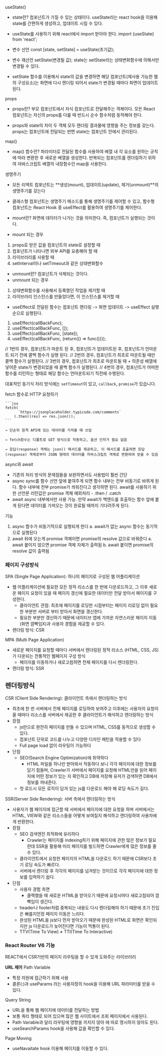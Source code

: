 useState()

- state란? 컴포넌트가 가질 수 있는 상태이다.
  useState라는 react hook을 이용해 state를 간편하게 생성하고, 업데이트 시킬 수 있다.

- useState를 사용하기 위해 react에서 import 받아야 한다.
  import {useState} from 'react';

- 변수 선언
  const [state, setState] = useState(초기값);

- 변수 재선언
  setState(변경될 값);
  state는 setState라는 상태변화함수에 의해서만 변경될 수 있다.

- setState 함수를 이용해서 state의 값을 변경하면 해당 컴포넌트(재사용 가능한 웹의 구성요소)는 화면에 다시 렌더링 되어서 state가 변경될 때마다 화면이 업데이트 된다.

props

- props란? 부모 컴포넌트에서 자식 컴포넌트로 전달해주는 객체이다.
  모든 React 컴포넌트는 자신의 props를 다룰 때 반드시 순수 함수처럼 동작해야 한다.

- props와 state의 차이
  두 객체 모두 렌더링 결과물에 영향을 주는 정보를 갖는다.
  props는 컴포넌트에 전달되는 반면 state는 컴포넌트 안에서 관리된다.

map()

- map() 함수란? 파라미터로 전달된 함수를 사용하여 배열 내 각 요소를 원하는 규칙에 따라 변환한 후 새로운 배열을 생성한다.
  반복되는 컴포넌트를 렌더링하기 위하여 자바스크립트 배열의 내장함수인 map을 사용한다.

생명주기

- 모든 리액트 컴포넌트는 **생성(mount), 업데이트(update), 제거(unmount)**의 생명주기를 갖는다
- 클래스형 컴포넌트는 생명주기 메소드를 통해 생명주기를 제어할 수 있고, 함수형 컴포넌트는 React Hook 중 useEffect를 활용하여 생명주기를 제어한다.

- mount란? 화면에 데이터가 나가는 것을 의미한다. 즉, 컴포넌트가 실행되는 것이다.
- mount 되는 경우

1. props로 받은 값을 컴포넌트의 state로 설정할 때
2. 컴포넌트가 나타나면 외부 API를 요총해야 할 때
3. 라이브러리를 사용할 때
4. setInterval이나 setTimeout과 같은 상태변화함수

- unmount란? 컴포넌트가 삭제되는 것이다.
- unmount 되는 경우

1. 상태변화함수를 사용해서 등록했던 작업을 제거할 때
2. 라이브러리 인스턴스를 만들었다면, 이 인스턴스를 제거할 때

- useEffect로 전달된 함수는 컴포넌트 렌더링 -> 화면 업데이트 -> useEffect 실행 순으로 실행된다.

1. useEffect(callBackFunc);
2. useEffect(callBackFunc, []);
3. useEffect(callBackFunc, [state]);
4. useEffect(callBackFunc, {return(() => func())});

// 1번의 경우, 컴포넌트가 마운트 된 후, 컴포넌트가 업데이트된 후, 컴포넌트가 언마운트 되기 전에 콜백 함수가 실행 된다.
// 2번의 경우, 컴포넌트가 최초로 마운트될 때만 콜백 함수가 실행된다.
// 3번의 경우, 컴포넌트가 최초로 마운트될 때 + 의존성 배열에 넣어준 state가 변경되었을 때 콜백 함수가 실행된다.
// 4번의 경우, 컴포넌트가 어떠한 함수를 리턴하는 형태로 해당 함수는 언마운트되기 직전에 수행된다.

대표적인 동기식 처리 방식에는 `setTimeout`이 있고, `callback`, `promise`가 있습니다.

fetch 함수로 HTTP 요청하기

    ```jsx
    fetch(
          `https://jsonplaceholder.typicode.com/comments`
        ).then((res) => res.json());
    ```

    → 단순히 원격 API에 있는 데이터를 가져올 때 쓰임

    → fetch함수는 디폴트로 GET 방식으로 작동하고, 옵션 인자가 필요 없음

    → 응답(response) 객체는 json() 메서드를 제공하고, 이 메서드를 호출하면 응답(response) 객체로부터 JSON 형태의 데이터를 자바스크립트 객체로 변환하여 얻을 수 있음

async와 await

- 기존의 처리 방식의 문제점들을 보완하면서도 사용법이 훨씬 간단
- async
  sync를 함수 선언 앞에 붙여주게 되면 함수 내부는 전부 비동기로 바뀌게 된다.
  함수 내부에 전부 promise가 씌워진다고 생각하면 된다.
  await를 사용하기 위한 선언문
  리턴값은 promise 객체
  예외처리 - .then / .catch
- await
  async 내부에서만 사용 가능.
  만약 await가 백엔드를 호출하는 함수 앞에 붙게 된다면 데이터를 가져오는 것이 완료될 때까지 기다려주게 된다.

기능

1. async 함수가 비동기적으로 실행되게 한다
   a. await가 없는 async 함수는 동기적으로 실행된다
2. await 뒤에 오는게 promise 객체이면 promise의 resolve 값으로 바꿔준다
   a. await 붙이지 않으면 promise 객체 자체가 출력됨
   b. await 붙이면 promise의 resolve 값이 출력됨

### 페이지 구성방식

SPA (Single Page Application): 하나의 페이지로 구성된 웹 어플리케이션

- 웹 어플리케이션에 필요한 모든 정적 리소스를 한 번에 다운로드하고, 그 이후 새로운 페이지 요청이 있을 때 페이지 갱신에 필요한 데이터만 전달 받아서 페이지를 구성한다.
  - 클라이언트 관점: 최초에 페이지를 로딩한 시점부터는 페이지 리로딩 없이 필요한 부분만 서버로 부터 받아서 화면을 갱신한다.
  - 필요한 부분만 갱신하기 때문에 네이티브 앱에 가까운 자연스러운 페이지 이동(화면 깜빡임X)과 사용자 경험을 제공할 수 있다.
- 렌더링 방식: CSR

MPA (Multi Page Application)

- 새로운 페이지를 요청할 때마다 서버에서 렌더링된 정적 리소스 (HTML, CSS, JS)가 다운되는 전통적인 웹페이지 구성 방식
  - 페이지를 이동하거나 새로고침하면 전체 페이지를 다시 렌더링한다.
- 렌더링 방식: SSR

## 렌더링방식

CSR (Client Side Rendering): 클라이언트 측에서 렌더링하는 방식

- 최초에 한 번 서버에서 전체 페이지를 로딩하여 보여주고 이후에는 사용자의 요청이 올 때마다 리소스를 서버에서 제공한 후 클라이언트가 해석하고 렌더링하는 방식
- 장점
  - js만으로 완전히 페이지를 만들 수 있으며 HTML, CSS를 동적으로 생성할 수 있다.
  - 컴포넌트 단위로 코드를 나누고 다양한 디자인 패턴을 적용할 수 있다
  - Full page load 없이 라우팅이 가능하다
- 단점
  - SEO(Search Engine Optimization)에 취약하다
    - HTML 파일을 하나만 받아와서 작동하다 보니 각각 페이지에 대한 정보를 담기 힘들며, Crawler가 서버에서 페이지를 요청해 HTML만을 읽어 페이지에 어떤 정보가 있는 지 확인하고 DB에 저장해 유저가 검색하면 DB에서 정보를 꺼내준다.
  - 첫 로드시 모든 로직이 담겨 있는 js를 다운로드 해야 해 로딩 속도가 길다.

SSR(Server Side Rendering): 서버 측에서 렌더링하는 방식

- 사용자가 웹 페이지에 접근할 때 서버에서 페이지에 대한 요청을 하며 서버에서는 HTML, VIEW와 같은 리소스들을 어떻게 보여질지 해석하고 렌더링하여 사용자에게 반환한다.
- 장점
  - SEO 검색엔진 최적화에 유리하다
    - Crawler는 페이지를 indexing하기 위해 페이지에 관한 많은 정보가 필요한데 SSR을 활용해 미리 페이지를 빌드하면 Crawler에게 많은 정보를 줄 수 있다.
  - 클라이언트에서 요청한 페이지의 HTML을 다운로드 하기 때문에 CSR보다 초기 로딩 속도가 빠르다.
  - 서버에서 렌더링 후 각각의 페이지를 넘겨받는 것이므로 각각 페이지에 대한 정보를 입력하기 쉽다.
- 단점
  - 사용자 경험 측면
    - 클랙했을 때 새로운 HTML을 받아오기 때문에 요청시마다 새로고침되어 깜빡임이 생긴다.
  - header나 footer처럼 중복되는 내용도 다시 렌더링해야 하기 때문에 초기 진입은 빠를지언정 페이지 이동은 느리다.
  - 완성된 HTML을 js보다 먼저 받아오기 때문에 완성된 HTML로 화면은 확인되지만 js 다운로드가 늦어진다면 기능이 먹통이 된다.
  - TTV(Time To View) ≠ TTI(Time To Interactive)

### React Router V6 기능

REACT에서 CSR기반의 페이지 라우팅을 할 수 있게 도와주는 라이브러리

**URL 제어**
Path Variable

- 특정 자원에 접근하기 위해 사용
- 콜론(:)과 useParams 라는 사용자정의 hook을 이용해 URL 파라미터를 받을 수 있다.

Query String

- URL을 통해 웹 페이지에 데이터를 전달하는 방법
- 보통 쿼리 형태로 되어 있으며 많은 웹 사이트에서 조회 페이지에서 사용된다.
- Path Variable과 달리 라우팅에 영향을 끼치지 않아 <Link>에 따로 명시하지 않아도 된다.
- useSearchParams hook을 사용해 값을 확인할 수 있다.

Page Moving

- useNavaitate hook 이용해 페이지를 이동할 수 있다.
